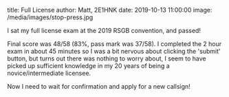 title: Full License
author: Matt, 2E1HNK
date: 2019-10-13 11:00:00
image: /media/images/stop-press.jpg



I sat my full license exam at the 2019 RSGB convention, and passed!

Final score was 48/58 (83%, pass mark was 37/58). I completed the 2 hour exam in about 45 minutes so I was a bit nervous about clicking the 'submit' button, but turns out there was nothing to worry about, I seem to have picked up sufficient knowledge in my 20 years of being a novice/intermediate licensee.

Now I need to wait for confirmation and apply for a new callsign!
